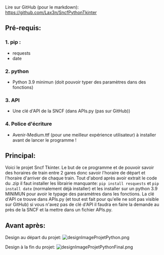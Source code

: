 Lire sur GitHub (pour le markdown): https://github.com/Lax3n/SncfPythonTkinter

## Pré-requis:

### 1. pip :

- requests
- date

### 2. python

- Python 3.9 minimun (doit pouvoir typer des paramètres dans des fonctions)

 ### 3. API

- Une clé d'API de la SNCF (dans APIs.py (pas sur GitHub))

 ### 4. Police d'écriture

- Avenir-Medium.ttf (pour une meilleur expérience utilisateur) à installer avant de lancer le programme !
## Principal: 
Voici le projet Sncf Tkinter. Le but de ce programme et de pouvoir savoir des horaires de train entre 2 gares donc savoir l'horaire de départ et l'horaire d'arriver de chaque train.
Tout d'abord après avoir extrait le code du .zip il faut installer les librairie manquante:
```pip install resquests``` et ```pip install date``` (normalement déjà installer) et les installer sur un python 3.9 MINIMUN pour avoir le typage des paramètres dans les fonctions. La clé d'API ce trouve dans APIs.py (et tout est fait pour qu'elle ne soit pas visible sur GitHub) si vous n'avez pas de clé d'API il faudra en faire la demande au près de la SNCF et la mettre dans un fichier APIs.py.
## Avant après:
Design au départ du projet:
![designImageProjetPython.png](designImageProjetPython.png)

Design à la fin du projet: 
![designImageProjetPythonFinal.png](designImageProjetPythonFinal.png)
